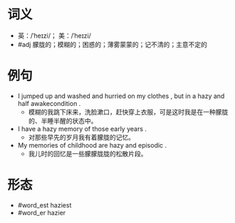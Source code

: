 # 词义
- 英：/ˈheɪzi/； 美：/ˈheɪzi/
- #adj 朦胧的；模糊的；困惑的；薄雾蒙蒙的；记不清的；主意不定的
# 例句
- I jumped up and washed and hurried on my clothes , but in a hazy and half awakecondition .
	- 模糊的我跳下床来，洗脸漱口，赶快穿上衣服，可是这时我是在一种朦胧的、半睡半醒的状态中。
- I have a hazy memory of those early years .
	- 对那些早先的岁月我有着朦胧的记忆。
- My memories of childhood are hazy and episodic .
	- 我儿时的回忆是一些朦朦胧胧的松散片段。
# 形态
- #word_est haziest
- #word_er hazier
